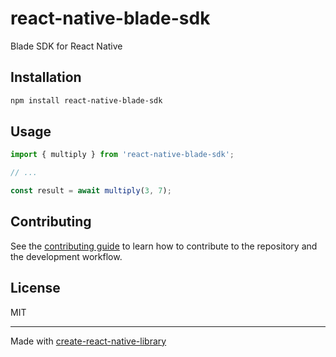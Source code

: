 # react-native-blade-sdk

Blade SDK for React Native

## Installation

```sh
npm install react-native-blade-sdk
```

## Usage

```js
import { multiply } from 'react-native-blade-sdk';

// ...

const result = await multiply(3, 7);
```

## Contributing

See the [contributing guide](CONTRIBUTING.md) to learn how to contribute to the repository and the development workflow.

## License

MIT

---

Made with [create-react-native-library](https://github.com/callstack/react-native-builder-bob)
